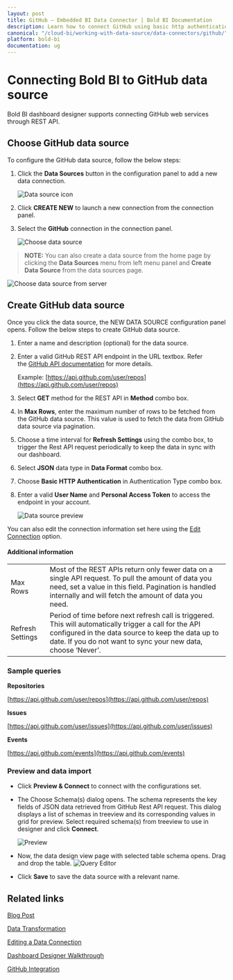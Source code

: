 ```yaml
---
layout: post
title: GitHub – Embedded BI Data Connector | Bold BI Documentation
description: Learn how to connect GitHub using basic http authentication through REST API endpoint with Bold BI Embedded.
canonical: "/cloud-bi/working-with-data-source/data-connectors/github/"
platform: bold-bi
documentation: ug
---
```


# Connecting Bold BI to GitHub data source
Bold BI dashboard designer supports connecting GitHub web services through REST API.

## Choose GitHub data source
To configure the GitHub data source, follow the below steps:
1. Click the **Data Sources** button in the configuration panel to add a new data connection.

   ![Data source icon](/static/assets/embedded/working-with-datasource/data-connectors/images/common/DataSourcesIcon.png)

2. Click **CREATE NEW** to launch a new connection from the connection panel.
3. Select the **GitHub** connection in the connection panel.

   ![Choose data source](/static/assets/embedded/working-with-datasource/data-connectors/images/github/ChooseDS.png)

> **NOTE:** You can also create a data source from the home page by clicking the **Data Sources** menu from left menu panel and **Create Data Source** from the data sources page.

   ![Choose data source from server](/static/assets/embedded/working-with-datasource/data-connectors/images/github/ChooseDS_server.png)

## Create GitHub data source
Once you click the data source, the NEW DATA SOURCE configuration panel opens. Follow the below steps to create GitHub data source.
1. Enter a name and description (optional) for the data source.
2. Enter a valid GitHub REST API endpoint in the URL textbox. Refer the [GitHub API documentation](https://developer.github.com/v3/) for more details.

    Example: [https://api.github.com/user/repos](https://api.github.com/user/repos)    

3. Select **GET** method for the REST API in **Method** combo box.
4. In **Max Rows**, enter the maximum number of rows to be fetched from the GitHub data source. This value is used to fetch the data from GitHub data source via pagination.
5. Choose a time interval for **Refresh Settings** using the combo box, to trigger the Rest API request periodically to keep the data in sync with our dashboard.  
6. Select **JSON** data type in **Data Format** combo box.
7. Choose **Basic HTTP Authentication** in Authentication Type combo box.
8. Enter a valid **User Name** and **Personal Access Token** to access the endpoint in your account.

   ![Data source preview](/static/assets/embedded/working-with-datasource/data-connectors/images/github/DataSourcesView.png)

You can also edit the connection information set here using the [Edit Connection](/embedded-bi/working-with-data-source/editing-a-data-connection/) option.

#### Additional information
<table width="600">
<tr>
<td>
Max Rows
</td>
<td>
Most of the REST APIs return only fewer data on a single API request. To pull the amount of data you need, set a value in this field.  
Pagination is handled internally and will fetch the amount of data you need.
</td>
</tr>
<tr>
<td>
Refresh Settings
</td>
<td>
Period of time before next refresh call is triggered. This will automatically trigger a call for the API configured in the data source to keep the data up to date. If you do not want to sync your new data, choose ‘Never’.
</td>
</tr>
</table>

### Sample queries

**Repositories**

[https://api.github.com/user/repos](https://api.github.com/user/repos)

**Issues**

[https://api.github.com/user/issues](https://api.github.com/user/issues)

**Events**

[https://api.github.com/events](https://api.github.com/events)

### Preview and data import
* Click **Preview & Connect** to connect with the configurations set.
* The Choose Schema(s) dialog opens. The schema represents the key fields of JSON data retrieved from GitHub Rest API request. This dialog displays a list of schemas in treeview and its corresponding values in grid for preview. Select required schema(s) from treeview to use in designer and click **Connect**.

   ![Preview](/static/assets/embedded/working-with-datasource/data-connectors/images/common/Preview.png)

* Now, the data design view page with selected table schema opens. Drag and drop the table.
   ![Query Editor](/static/assets/embedded/working-with-datasource/data-connectors/images/common/QueryEditor.png)

* Click **Save** to save the data source with a relevant name.

## Related links

[Blog Post](https://www.boldbi.com/blog/analyze-and-visualize-your-github-repository-statistics-data)

[Data Transformation](/embedded-bi/working-with-data-source/transforming-data/joining-table/)

[Editing a Data Connection](/embedded-bi/working-with-data-source/editing-a-data-connection/)   

[Dashboard Designer Walkthrough](/embedded-bi/getting-started/bold-bi-walk-through/)

[GitHub Integration](https://www.boldbi.com/integrations/github?utm_source=syncfusion&utm_medium=documentation&utm_campaign=boldbigithubintegration)